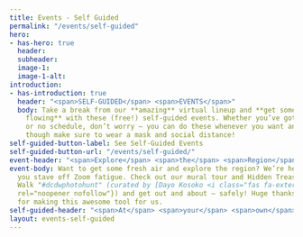 ```yaml
---
title: Events - Self Guided
permalink: "/events/self-guided"
hero:
- has-hero: true
  header: 
  subheader: 
  image-1: 
  image-1-alt: 
introduction:
- has-introduction: true
  header: "<span>SELF-GUIDED</span> <span>EVENTS</span>"
  body: Take a break from our **amazing** virtual lineup and **get some creative energy
    flowing** with these (free!) self-guided events. Whether you’ve got a busy schedule
    or no schedule, don’t worry — you can do these whenever you want and wherever,
    though make sure to wear a mask and social distance!
self-guided-button-label: See Self-Guided Events
self-guided-button-url: "/events/self-guided/"
event-header: "<span>Explore</span> <span>the</span> <span>Region</span>"
event-body: Want to get some fresh air and explore the region? We’re here to help
  you stave off Zoom fatigue. Check out our mural tour and Hidden Treasures Photo
  Walk "#dcdwphotohunt" (curated by [Dayo Kosoko <i class="fas fa-external-link-square-alt"></i>](https://www.instagram.com/thearthype/?hl=en){:target="_blank"
  rel="noopener nofollow"}) and get out and about — safely! Huge thanks to Mapbox
  for making this awesome tool for us.
self-guided-header: "<span>At</span> <span>your</span> <span>own</span> <span>pace</span>"
layout: events-self-guided
---
```


